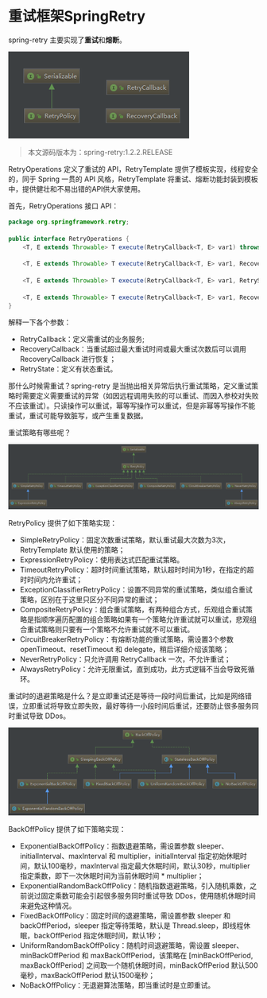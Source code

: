 # 重试框架SpringRetry

spring-retry 主要实现了**重试**和**熔断**。

![](./img/img-001.png)

> 本文源码版本为：spring-retry:1.2.2.RELEASE

RetryOperations 定义了重试的 API，RetryTemplate 提供了模板实现，线程安全的，同于 Spring 一贯的 API 风格，RetryTemplate 将重试、熔断功能封装到模板中，提供健壮和不易出错的API供大家使用。

首先，RetryOperations 接口 API：

```java
package org.springframework.retry;

public interface RetryOperations {
    <T, E extends Throwable> T execute(RetryCallback<T, E> var1) throws E;

    <T, E extends Throwable> T execute(RetryCallback<T, E> var1, RecoveryCallback<T> var2) throws E;

    <T, E extends Throwable> T execute(RetryCallback<T, E> var1, RetryState var2) throws E, ExhaustedRetryException;

    <T, E extends Throwable> T execute(RetryCallback<T, E> var1, RecoveryCallback<T> var2, RetryState var3) throws E;
}
```
解释一下各个参数：
* RetryCallback：定义需重试的业务服务;
* RecoveryCallback：当重试超过最大重试时间或最大重试次数后可以调用 RecoveryCallback 进行恢复；
* RetryState：定义有状态重试。

那什么时候需重试？spring-retry 是当抛出相关异常后执行重试策略，定义重试策略时需要定义需要重试的异常（如因远程调用失败的可以重试、而因入参校对失败不应该重试）。只读操作可以重试，幂等写操作可以重试，但是非幂等写操作不能重试，重试可能导致脏写，或产生重复数据。


重试策略有哪些呢？

![](./img/img-002.png)

RetryPolicy 提供了如下策略实现：
* SimpleRetryPolicy：固定次数重试策略，默认重试最大次数为3次，RetryTemplate 默认使用的策略；
* ExpressionRetryPolicy：使用表达式匹配重试策略。
* TimeoutRetryPolicy：超时时间重试策略，默认超时时间为1秒，在指定的超时时间内允许重试；
* ExceptionClassifierRetryPolicy：设置不同异常的重试策略，类似组合重试策略，区别在于这里只区分不同异常的重试；
* CompositeRetryPolicy：组合重试策略，有两种组合方式，乐观组合重试策略是指顺序遍历配置的组合策略如果有一个策略允许重试就可以重试，悲观组合重试策略则只要有一个策略不允许重试就不可以重试。
* CircuitBreakerRetryPolicy：有熔断功能的重试策略，需设置3个参数 openTimeout、resetTimeout 和 delegate，稍后详细介绍该策略；
* NeverRetryPolicy：只允许调用 RetryCallback 一次，不允许重试；
* AlwaysRetryPolicy：允许无限重试，直到成功，此方式逻辑不当会导致死循环。

重试时的退避策略是什么？是立即重试还是等待一段时间后重试，比如是网络错误，立即重试将导致立即失败，最好等待一小段时间后重试，还要防止很多服务同时重试导致 DDos。

![](./img/img-003.png)

BackOffPolicy 提供了如下策略实现： 
* ExponentialBackOffPolicy：指数退避策略，需设置参数 sleeper、initialInterval、maxInterval 和 multiplier，initialInterval 指定初始休眠时间，默认100毫秒，maxInterval 指定最大休眠时间，默认30秒，multiplier 指定乘数，即下一次休眠时间为当前休眠时间 * multiplier；
* ExponentialRandomBackOffPolicy：随机指数退避策略，引入随机乘数，之前说过固定乘数可能会引起很多服务同时重试导致 DDos，使用随机休眠时间来避免这种情况。
* FixedBackOffPolicy：固定时间的退避策略，需设置参数 sleeper 和 backOffPeriod，sleeper 指定等待策略，默认是 Thread.sleep，即线程休眠，backOffPeriod 指定休眠时间，默认1秒；
* UniformRandomBackOffPolicy：随机时间退避策略，需设置 sleeper、minBackOffPeriod 和 maxBackOffPeriod，该策略在 [minBackOffPeriod, maxBackOffPeriod] 之间取一个随机休眠时间，minBackOffPeriod 默认500毫秒，maxBackOffPeriod 默认1500毫秒；
* NoBackOffPolicy：无退避算法策略，即当重试时是立即重试。